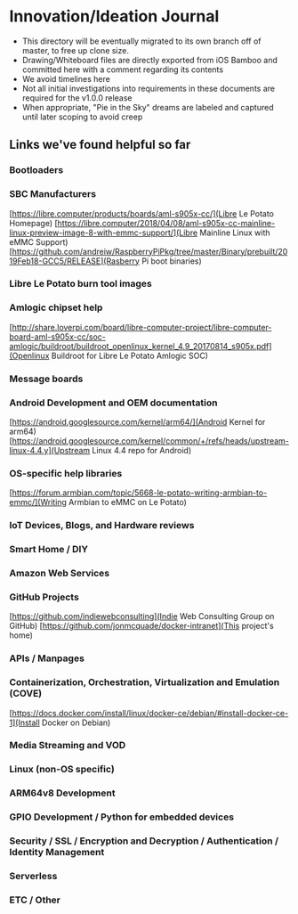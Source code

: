 # Innovation/Ideation Journal
- This directory will be eventually migrated to its own branch off of master, to free up clone size.
- Drawing/Whiteboard files are directly exported from iOS Bamboo and committed here with a comment regarding its contents
- We avoid timelines here
- Not all initial investigations into requirements in these documents are required for the v1.0.0 release
- When appropriate, "Pie in the Sky" dreams are labeled and captured until later scoping to avoid creep

## Links we've found helpful so far

### Bootloaders

### SBC Manufacturers
[https://libre.computer/products/boards/aml-s905x-cc/](Libre Le Potato Homepage)
[https://libre.computer/2018/04/08/aml-s905x-cc-mainline-linux-preview-image-8-with-emmc-support/](Libre Mainline Linux with eMMC Support)
[https://github.com/andreiw/RaspberryPiPkg/tree/master/Binary/prebuilt/2019Feb18-GCC5/RELEASE](Rasberry Pi boot binaries)

### Libre Le Potato burn tool images 

### Amlogic chipset help 
[http://share.loverpi.com/board/libre-computer-project/libre-computer-board-aml-s905x-cc/soc-amlogic/buildroot/buildroot_openlinux_kernel_4.9_20170814_s905x.pdf](Openlinux Buildroot for Libre Le Potato Amlogic SOC)

### Message boards

### Android Development and OEM documentation
[https://android.googlesource.com/kernel/arm64/](Android Kernel for arm64)
[https://android.googlesource.com/kernel/common/+/refs/heads/upstream-linux-4.4.y](Upstream Linux 4.4 repo for Android)

### OS-specific help libraries
[https://forum.armbian.com/topic/5668-le-potato-writing-armbian-to-emmc/](Writing Armbian to eMMC on Le Potato)

### IoT Devices, Blogs, and Hardware reviews

### Smart Home / DIY

### Amazon Web Services

### GitHub Projects
[https://github.com/indiewebconsulting](Indie Web Consulting Group on GitHub)
[https://github.com/jonmcquade/docker-intranet](This project's home)

### APIs / Manpages

### Containerization, Orchestration, Virtualization and Emulation (COVE)
[https://docs.docker.com/install/linux/docker-ce/debian/#install-docker-ce-1](Install Docker on Debian)

### Media Streaming and VOD

### Linux (non-OS specific)

### ARM64v8 Development

### GPIO Development / Python for embedded devices

### Security / SSL / Encryption and Decryption / Authentication / Identity Management

### Serverless

### ETC / Other
